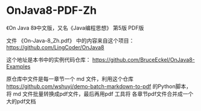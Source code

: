 # OnJava8-PDF-Zh
《On Java 8》中文版，又名《Java编程思想》 第5版 PDF版

文件 《On-Java-8_Zh.pdf》 中的内容来自这个项目：
https://github.com/LingCoder/OnJava8

这个地址是本书中的实例代码仓库：
https://github.com/BruceEckel/OnJava8-Examples

原仓库中文件是每一章节一个 md 文件，利用这个仓库 https://github.com/wshuyi/demo-batch-markdown-to-pdf 的Python脚本，将 md 文件批量转换成pdf文件，最后再用pdf 工具将 各章节pdf文件合并成一个大的pdf文档

